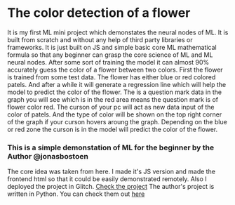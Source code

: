 # The color detection of a flower  

It is my first ML mini project which demonstates the neural nodes of ML. It is built from scratch and without any help of third party libraries or frameworks. It is just built on JS and simple basic core ML mathematical formula so that any beginner can grasp the core science of ML and ML neural nodes. After some sort of training the model it can almost 90% accurately guess the color of a flower between two colors. First the flower is trained from some test data. The flower has either blue or red colored patels. And after a while it will generate a regression line which will help the model to predict the color of the flower. The is a question mark data in the graph you will see which is in the red area means the question mark is of flower color red. The curson of your pc will act as new data input of the color of patels. And the type of color will be shown on the top right corner of the graph if your curson hovers aroung the graph. Depending on the blue or red zone the curson is in the model will predict the color of the flower. 


### This is a simple demonstation of ML for the beginner by the Author @jonasbostoen

The core idea was taken from here. I made it's JS version and made the frontend html so that it could be easily demonstrated remotely. Also I deployed the project in Glitch. [Check the project](https://silken-penalty.glitch.me)
The author's project is written in Python. You can check them out [here](https://github.com/jonasbostoen/simple-neural-network)
